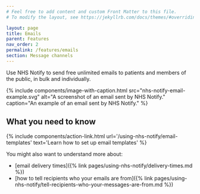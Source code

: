 ```yaml
---
# Feel free to add content and custom Front Matter to this file.
# To modify the layout, see https://jekyllrb.com/docs/themes/#overriding-theme-defaults

layout: page
title: Emails
parent: Features
nav_order: 2
permalink: /features/emails
section: Message channels
---
```


Use NHS Notify to send free unlimited emails to patients and members of the public, in bulk and individually.

{% include components/image-with-caption.html
    src="nhs-notify-email-example.svg"
    alt="A screenshot of an email sent by NHS Notify."
    caption="An example of an email sent by NHS Notify."
%}

## What you need to know

{% include components/action-link.html
    url='/using-nhs-notify/email-templates'
    text='Learn how to set up email templates'
%}

You might also want to understand more about:

- [email delivery times]({% link pages/using-nhs-notify/delivery-times.md %})
- [how to tell recipients who your emails are from]({% link pages/using-nhs-notify/tell-recipients-who-your-messages-are-from.md %})
